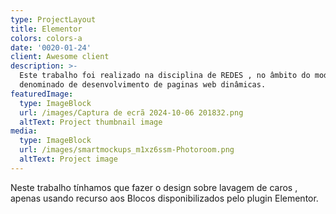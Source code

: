 ```yaml
---
type: ProjectLayout
title: Elementor
colors: colors-a
date: '0020-01-24'
client: Awesome client
description: >-
  Este trabalho foi realizado na disciplina de REDES , no âmbito do modulo 5 ,
  denominado de desenvolvimento de paginas web dinâmicas.
featuredImage:
  type: ImageBlock
  url: /images/Captura de ecrã 2024-10-06 201832.png
  altText: Project thumbnail image
media:
  type: ImageBlock
  url: /images/smartmockups_m1xz6ssm-Photoroom.png
  altText: Project image
---
```

Neste trabalho tínhamos que fazer o design sobre lavagem de caros , apenas  usando recurso aos Blocos disponibilizados pelo plugin Elementor.
